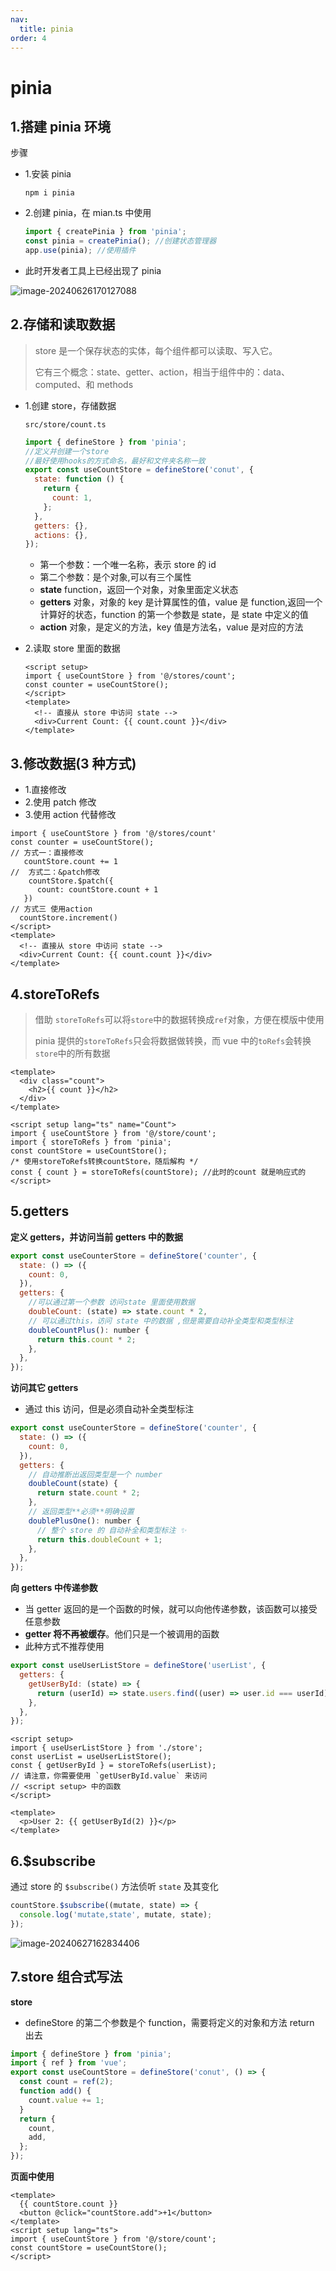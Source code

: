 ```yaml
---
nav:
  title: pinia
order: 4
---
```


# pinia

## 1.搭建 pinia 环境

步骤

- 1.安装 pinia

  `npm i pinia`

- 2.创建 pinia，在 mian.ts 中使用

  ```js
  import { createPinia } from 'pinia';
  const pinia = createPinia(); //创建状态管理器
  app.use(pinia); //使用插件
  ```

- 此时开发者工具上已经出现了 pinia

![image-20240626170127088](https://raw.githubusercontent.com/673019334/image-oss/main/202406261701196.png)

## 2.存储和读取数据

> store 是一个保存状态的实体，每个组件都可以读取、写入它。
>
> 它有三个概念：state、getter、action，相当于组件中的：data、computed、和 methods

- 1.创建 store，存储数据

  `src/store/count.ts`

  ```js
  import { defineStore } from 'pinia';
  //定义并创建一个store
  //最好使用hooks的方式命名，最好和文件夹名称一致
  export const useCountStore = defineStore('conut', {
    state: function () {
      return {
        count: 1,
      };
    },
    getters: {},
    actions: {},
  });
  ```

  - 第一个参数：一个唯一名称，表示 store 的 id
  - 第二个参数：是个对象,可以有三个属性
  - **state** function，返回一个对象，对象里面定义状态
  - **getters** 对象，对象的 key 是计算属性的值，value 是 function,返回一个计算好的状态，function 的第一个参数是 state，是 state 中定义的值
  - **action** 对象，是定义的方法，key 值是方法名，value 是对应的方法

- 2.读取 store 里面的数据

  ```vue
  <script setup>
  import { useCountStore } from '@/stores/count';
  const counter = useCountStore();
  </script>
  <template>
    <!-- 直接从 store 中访问 state -->
    <div>Current Count: {{ count.count }}</div>
  </template>
  ```

## 3.修改数据(3 种方式)

- 1.直接修改
- 2.使用 patch 修改
- 3.使用 action 代替修改

```vue
import { useCountStore } from '@/stores/count'
const counter = useCountStore();
// 方式一：直接修改
   countStore.count += 1
//  方式二：&patch修改
    countStore.$patch({
      count: countStore.count + 1
   })
// 方式三 使用action
  countStore.increment()
</script>
<template>
  <!-- 直接从 store 中访问 state -->
  <div>Current Count: {{ count.count }}</div>
</template>
```

## 4.storeToRefs

> 借助 `storeToRefs`可以将`store`中的数据转换成`ref`对象，方便在模版中使用
>
> pinia 提供的`storeToRefs`只会将数据做转换，而 vue 中的`toRefs`会转换`store`中的所有数据

```vue
<template>
  <div class="count">
    <h2>{{ count }}</h2>
  </div>
</template>

<script setup lang="ts" name="Count">
import { useCountStore } from '@/store/count';
import { storeToRefs } from 'pinia';
const countStore = useCountStore();
/* 使用storeToRefs转换countStore，随后解构 */
const { count } = storeToRefs(countStore); //此时的count 就是响应式的
</script>
```

## 5.getters

**定义 getters，并访问当前 getters 中的数据**

```js
export const useCounterStore = defineStore('counter', {
  state: () => ({
    count: 0,
  }),
  getters: {
    //可以通过第一个参数 访问state 里面使用数据
    doubleCount: (state) => state.count * 2,
    // 可以通过this，访问 state 中的数据 ,但是需要自动补全类型和类型标注
    doubleCountPlus(): number {
      return this.count * 2;
    },
  },
});
```

**访问其它 getters**

- 通过 this 访问，但是必须自动补全类型标注

```js
export const useCounterStore = defineStore('counter', {
  state: () => ({
    count: 0,
  }),
  getters: {
    // 自动推断出返回类型是一个 number
    doubleCount(state) {
      return state.count * 2;
    },
    // 返回类型**必须**明确设置
    doublePlusOne(): number {
      // 整个 store 的 自动补全和类型标注 ✨
      return this.doubleCount + 1;
    },
  },
});
```

**向 getters 中传递参数**

- 当 getter 返回的是一个函数的时候，就可以向他传递参数，该函数可以接受任意参数
- **getter 将不再被缓存**。他们只是一个被调用的函数
- 此种方式不推荐使用

```js
export const useUserListStore = defineStore('userList', {
  getters: {
    getUserById: (state) => {
      return (userId) => state.users.find((user) => user.id === userId);
    },
  },
});
```

```vue
<script setup>
import { useUserListStore } from './store';
const userList = useUserListStore();
const { getUserById } = storeToRefs(userList);
// 请注意，你需要使用 `getUserById.value` 来访问
// <script setup> 中的函数
</script>

<template>
  <p>User 2: {{ getUserById(2) }}</p>
</template>
```

## 6.$subscribe

通过 store 的 `$subscribe()` 方法侦听 `state` 及其变化

```js
countStore.$subscribe((mutate, state) => {
  console.log('mutate,state', mutate, state);
});
```

![image-20240627162834406](https://raw.githubusercontent.com/673019334/image-oss/main/202406271628031.png)

## 7.store 组合式写法

**store**

- defineStore 的第二个参数是个 function，需要将定义的对象和方法 return 出去

```js
import { defineStore } from 'pinia';
import { ref } from 'vue';
export const useCountStore = defineStore('conut', () => {
  const count = ref(2);
  function add() {
    count.value += 1;
  }
  return {
    count,
    add,
  };
});
```

**页面中使用**

```vue
<template>
  {{ countStore.count }}
  <button @click="countStore.add">+1</button>
</template>
<script setup lang="ts">
import { useCountStore } from '@/store/count';
const countStore = useCountStore();
</script>
```
